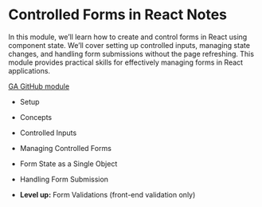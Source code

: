# Controlled Forms in React Notes

In this module, we’ll learn how to create and control forms in React using component state. We’ll cover setting up controlled inputs, managing state changes, and handling form submissions without the page refreshing. This module provides practical skills for effectively managing forms in React applications.

[GA GitHub module](https://pages.git.generalassemb.ly/modular-curriculum-all-courses/controlled-forms-in-react/canvas-landing-pages/seb.html)

* Setup
* Concepts
* Controlled Inputs
* Managing Controlled Forms
* Form State as a Single Object
* Handling Form Submission

* **Level up:** Form Validations (front-end validation only)
